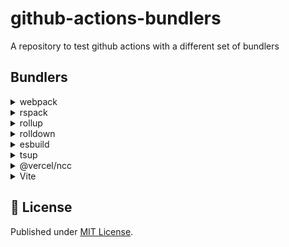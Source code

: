 # github-actions-bundlers

A repository to test github actions with a different set of bundlers

## Bundlers

<details>
<summary>webpack</summary>

[webpack](https://webpack.js.org/) is a powerful and highly configurable module bundler for JavaScript applications. It can handle a wide variety of assets beyond JavaScript, making it popular for complex web applications.

### Pros

- Highly configurable
- Large plugin ecosystem
- Supports code splitting and dynamic imports

### Cons

- Can be complex to configure
- Slower build times for large projects

</details>

<details>
<summary>rspack</summary>

[rspack](https://rspack.dev) is a fast Rust-based JavaScript bundler, designed as a drop-in replacement for Webpack. It aims to provide Webpack-compatible features with significantly improved build performance.

### Pros

- Webpack-compatible API
- Faster build times
- Written in Rust for performance

### Cons

- Relatively new, ecosystem still growing
- May lack some advanced webpack features

</details>

<details>
<summary>rollup</summary>

[rollup](https://rollupjs.org) is a module bundler for JavaScript that excels at creating efficient, tree-shaken bundles. It's particularly well-suited for libraries and applications using ES modules.

### Pros

- Excellent for libraries and smaller projects
- Produces smaller bundle sizes
- Tree-shaking out of the box

### Cons

- Less suitable for large applications
- Fewer built-in features compared to webpack

</details>

<details>
<summary>rolldown</summary>

[rolldown](https://rolldown.rs) is a Rust-based JavaScript bundler that aims to have a Rollup compatible API. It leverages Rust's performance to deliver fast build times and efficient bundling for modern web projects.

### Pros

- Aims to be a drop-in replacement for Rollup
- Written in Rust for performance

### Cons

- Very new, may lack stability
- Limited ecosystem compared to established bundlers

</details>

<details>
<summary>esbuild</summary>

[esbuild](https://esbuild.github.io) is an extremely fast JavaScript bundler and minifier written in Go. It prioritizes speed and simplicity, offering quick build times for modern web projects.

### Pros

- Extremely fast build times
- Simple configuration
- Can be used as a library or standalone tool

### Cons

- Fewer features compared to traditional bundlers
- Limited plugin ecosystem

</details>

<details>
<summary>tsup</summary>

[tsup](https://github.com/egoist/tsup) is a zero-config TypeScript bundler designed for simplicity and speed. It can quickly bundle TypeScript projects into various output formats, handling both CommonJS and ES modules with minimal configuration required.

### Pros

- Built on top of esbuild for speed
- Zero-config TypeScript support
- Good for npm packages

### Cons

- Less flexible than lower-level tools
- May not suit complex application needs

</details>

<details>
<summary>@vercel/ncc</summary>

[@vercel/ncc](https://github.com/vercel/ncc) is a command-line tool that compiles a Node.js project into a single file, bundling all its dependencies. It simplifies deployment by creating a compact, self-contained executable that doesn't require separate node_modules.

### Pros

- Compiles Node.js projects into a single file
- Includes dependencies
- Optimized for serverless deployments

### Cons

- Limited to Node.js projects
- May not be suitable for browser-based applications

</details>

<details>
<summary>Vite</summary>

[Vite](https://vitejs.dev) is a fast, modern build tool for web development that leverages native ES modules for quick server start and instant hot module replacement. It supports multiple frameworks, optimizes production builds, and offers features like TypeScript and CSS pre-processing out of the box.

### Pros

- Extremely fast development server
- Uses Rollup for production builds
- Great out-of-the-box experience

### Cons

- Primarily designed for web applications, less suitable for libraries
- May require additional configuration for complex projects
</details>

## 📄 License

Published under [MIT License](./LICENSE).
